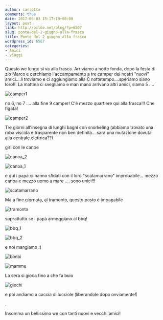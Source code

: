 ```yaml
---
author: carlotta
comments: true
date: 2017-06-03 15:17:19+00:00
layout: post
link: http://pilde.net/blog/?p=6507
slug: ponte-del-2-giugno-alla-frasca
title: Ponte del 2 giugno alla frasca
wordpress_id: 6507
categories:
- Amici
- viaggi
---
```


Questo we lungo si va alla frasca. Arriviamo a notte fonda, dopo la festa di zio Marco e cerchiamo l'accampamento a tre camper dei nostri "nuovi" amici....li troviamo e ci aggiungiamo alla C nottetempo....speriamo siano loro!!! La mattina ci svegliamo e man mano arrivano altri amici, siamo 5 ....

![camper1](http://pilde.net/blog/wp-content/uploads/2017/06/camper1-1.jpg)




no 6, no 7 .... alla fine 9 camper! C'è mezzo quartiere qui alla frasca!!! Che figata!

![camper2](http://pilde.net/blog/wp-content/uploads/2017/06/camper2.jpg)




Tre giorni all'insegna di lunghi bagni con snorkeling (abbiamo trovato una roba viscida e trasparente non ben definita....sarà una mutazione dovuta alla centrale elettrica??)




giri con le canoe

![canoa_2](http://pilde.net/blog/wp-content/uploads/2017/06/canoa_2.jpg)


 ![canoa_1](http://pilde.net/blog/wp-content/uploads/2017/06/canoa_1.jpg)




e qui i papà ci hanno sfidati con il loro "scatamarrano" improbabile... mezzo canoa e mezzo uomo a mare .... sono unici!!!

![scatamarrano](http://pilde.net/blog/wp-content/uploads/2017/06/scatamarrano.jpg)




Ma a fine giornata, al tramonto, questo posto è impagabile

![tramonto](http://pilde.net/blog/wp-content/uploads/2017/06/tramonto.jpg)




soprattutto se i papà armeggiano al bbq!

![bbq_1](http://pilde.net/blog/wp-content/uploads/2017/06/bbq_1.jpg)


 ![bbq_2](http://pilde.net/blog/wp-content/uploads/2017/06/bbq_2.jpg)


e noi mangiamo :)




![bimbi](http://pilde.net/blog/wp-content/uploads/2017/06/bimbi.jpg)


 ![mamme](http://pilde.net/blog/wp-content/uploads/2017/06/mamme.jpg)


La sera si gioca fino a che fa buio

![giochi](http://pilde.net/blog/wp-content/uploads/2017/06/giochi.jpg)


e poi andiamo a caccia di lucciole (liberandole dopo ovviamente!)


.

Insomma un bellissimo we con tanti nuovi e vecchi amici!
